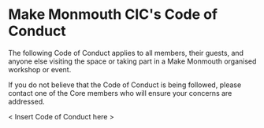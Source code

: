# Make Monmouth CIC's Code of Conduct

The following Code of Conduct applies to all members, their guests, and anyone else visiting the space or taking part in a Make Monmouth organised workshop or event.

If you do not believe that the Code of Conduct is being followed, please contact one of the Core members who will ensure your concerns are addressed.

< Insert Code of Conduct here >
